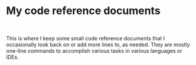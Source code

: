<h1>My code reference documents</h1>
<br>
<p>This is where I keep some small code reference documents that I
occasionally look back on or add more lines to, as needed. They are
mostly one-line commands to accomplish various tasks in various
languages or IDEs.</p>
